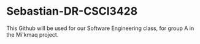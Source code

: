 # Sebastian-DR-CSCI3428
This Github will be used for our Software Engineering class, for group A in the Mi'kmaq project. 
